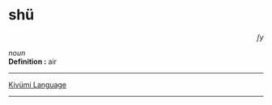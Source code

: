 
# shü

<div align="right"><i>ʃy</i></div>

*noun*  
**Definition :** air  

---

[Kivümi Language](../README.md)

---
